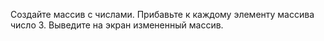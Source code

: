 Создайте массив с числами. Прибавьте к каждому элементу массива число 3. Выведите на экран измененный массив.